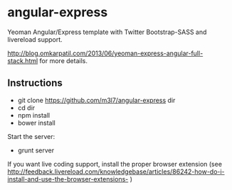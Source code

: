 angular-express
===============

Yeoman Angular/Express template with Twitter Bootstrap-SASS and livereload support.

http://blog.omkarpatil.com/2013/06/yeoman-express-angular-full-stack.html for more details.

Instructions
------------

- git clone https://github.com/m3l7/angular-express dir
- cd dir
- npm install
- bower install

Start the server:

- grunt server


If you want live coding support, install the proper browser extension 
(see http://feedback.livereload.com/knowledgebase/articles/86242-how-do-i-install-and-use-the-browser-extensions- )




